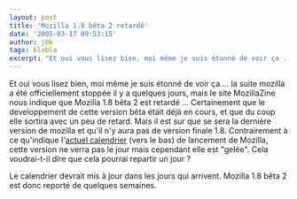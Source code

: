 ```yaml
---
layout: post
title: 'Mozilla 1.8 bêta 2 retardé'
date: '2005-03-17 09:53:15'
author: j0k
tags: blabla
excerpt: "Et oui vous lisez bien, moi même je suis étonné de voir ça ... la suite mozilla a été officiellement stoppée il y a quelques jours, mais le site MozillaZine nous indique que Mozilla 1.8 bêta 2 est retardé ...     \nCertainement que le developpement de cette version bêta était déjà en cours, et que du coup elle sortira avec un peu de retard. Mais il est sur que se      …"
---
```



Et oui vous lisez bien, moi même je suis étonné de voir ça ... la suite mozilla a été officiellement stoppée il y a quelques jours, mais le site MozillaZine nous indique que Mozilla 1.8 bêta 2 est retardé ...
Certainement que le developpement de cette version bêta était déjà en cours, et que du coup elle sortira avec un peu de retard. Mais il est sur que se sera la dernière version de mozilla et qu'il n'y aura pas de version finale 1.8.   Contrairement à ce qu'indique l'[actuel calendrier](http://www.mozilla.org/roadmap.html) (vers le bas) de lancement de Mozilla, cette version ne verra pas le jour mais cependant elle est "gelée". Cela voudrai-t-il dire que cela pourrai repartir un jour ?

Le calendrier devrait mis à jour dans les jours qui arrivent. Mozilla 1.8 bêta 2 est donc reporté de quelques semaines.
